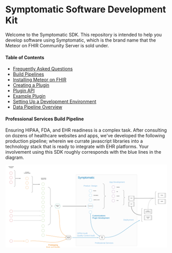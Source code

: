 # Symptomatic Software Development Kit  

Welcome to the Symptomatic SDK.  This repository is intended to help you develop software using Symptomatic, which is the brand name that the Meteor on FHIR Community Server is sold under.  

#### Table of Contents  
- [Frequently Asked Questions](https://github.com/symptomatic/software-development-kit/blob/master/documentation/faq.md)  
- [Build Pipelines](https://github.com/symptomatic/software-development-kit/blob/master/documentation/build.pipelines.md)  
- [Installing Meteor on FHIR](https://github.com/clinical-meteor/meteor-on-fhir)  
- [Creating a Plugin](https://github.com/symptomatic/software-development-kit/blob/master/documentation/creating.a.new.plugin.md)  
- [Plugin API](https://github.com/symptomatic/software-development-kit/blob/master/documentation/plugin.api.md)  
- [Example Plugin](https://github.com/symptomatic/example-plugin)  
- [Setting Up a Development Environment](https://github.com/symptomatic/software-development-kit/blob/master/documentation/getting.started.md)  
- [Data Pipeline Overview](https://github.com/symptomatic/software-development-kit/blob/master/documentation/architecture.overview.md)  


#### Professional Services Build Pipeline  

Ensuring HIPAA, FDA, and EHR readiness is a complex task.  After consulting on dozens of healthcare websites and apps, we've developed the following production pipeline; wherein we currate javascript libraries into a technology stack that is ready to integrate with EHR platforms.   Your involvement using this SDK roughly corresponds with the blue lines in the diagram.

![Client Engagement Build Pipeline](https://raw.githubusercontent.com/symptomatic/software-development-kit/master/images/ProfessionalServicesBuildPipeline.png)  
